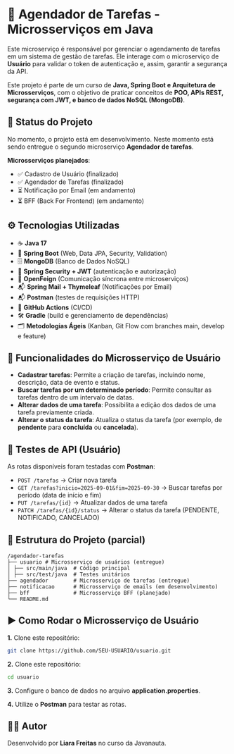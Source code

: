 
# 📝 Agendador de Tarefas - Microsserviços em Java

Este microserviço é responsável por gerenciar o agendamento de tarefas em um sistema de gestão de tarefas. Ele interage com o microserviço de **Usuário** para validar o token de autenticação e, assim, garantir a segurança da API.

Este projeto é parte de um curso de **Java, Spring Boot e Arquitetura de Microsserviços**, com o objetivo de praticar conceitos de **POO, APIs REST, segurança com JWT, e banco de dados NoSQL (MongoDB)**.

## 📌 Status do Projeto

No momento, o projeto está em desenvolvimento.
Neste momento está sendo entregue o segundo microserviço **Agendador de tarefas**.

**Microsserviços planejados**:

- ✅ Cadastro de Usuário (finalizado)
- ✅ Agendador de Tarefas (finalizado)
- ⏳ Notificação por Email (em andamento)
- ⏳ BFF (Back For Frontend) (em andamento)


## ⚙️ Tecnologias Utilizadas

- ☕ **Java 17**
- 🌱 **Spring Boot** (Web, Data JPA, Security, Validation)
- 🗄️ **MongoDB** (Banco de Dados NoSQL)
- 🔐 **Spring Security + JWT** (autenticação e autorização)
- 📡 **OpenFeign** (Comunicação síncrona entre microserviços)
- 📬 **Spring Mail + Thymeleaf** (Notificações por Email)
- 📬 **Postman** (testes de requisições HTTP)
- 🔄 **GitHub Actions** (CI/CD)
- 🛠️ **Gradle** (build e gerenciamento de dependências)
- 🗂️ **Metodologias Ágeis** (Kanban, Git Flow com branches main, develop e feature)


## 🚀 Funcionalidades do Microsserviço de Usuário

- **Cadastrar tarefas**: Permite a criação de tarefas, incluindo nome, descrição, data de evento e status.
- **Buscar tarefas por um determinado período**: Permite consultar as tarefas dentro de um intervalo de datas.
- **Alterar dados de uma tarefa**: Possibilita a edição dos dados de uma tarefa previamente criada.
- **Alterar o status da tarefa**: Atualiza o status da tarefa (por exemplo, de **pendente** para **concluída** ou **cancelada**).
  


## 🧪 Testes de API (Usuário)

As rotas disponíveis foram testadas com **Postman**:

- `POST /tarefas` → Criar nova tarefa  
- `GET /tarefas?inicio=2025-09-01&fim=2025-09-30` → Buscar tarefas por período (data de início e fim)  
- `PUT /tarefas/{id}` → Atualizar dados de uma tarefa  
- `PATCH /tarefas/{id}/status` → Alterar o status da tarefa (PENDENTE, NOTIFICADO, CANCELADO)

 ## 📂 Estrutura do Projeto (parcial)
 
 ```shell
 /agendador-tarefas
├── usuario # Microsserviço de usuários (entregue)
│ ├── src/main/java  # Código principal
│ ├── src/test/java  # Testes unitários
├── agendador        # Microsserviço de tarefas (entregue)
├── notificacao      # Microsserviço de emails (em desenvolvimento)
├── bff              # Microsserviço BFF (planejado)
└── README.md
```

## ▶️ Como Rodar o Microsserviço de Usuário

**1.** Clone este repositório:
```bash
git clone https://github.com/SEU-USUARIO/usuario.git
```

**2.** Clone este repositório:
```bash
cd usuario
```
**3.** Configure o banco de dados no arquivo **application.properties**.

**4.** Utilize o **Postman** para testar as rotas.

## 👨‍💻 Autor

Desenvolvido por **Liara Freitas** no curso da Javanauta.
